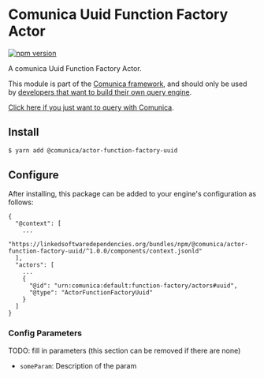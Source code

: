 # Comunica Uuid Function Factory Actor

[![npm version](https://badge.fury.io/js/%40comunica%2Factor-function-factory-uuid.svg)](https://www.npmjs.com/package/@comunica/actor-function-factory-uuid)

A comunica Uuid Function Factory Actor.

This module is part of the [Comunica framework](https://github.com/comunica/comunica),
and should only be used by [developers that want to build their own query engine](https://comunica.dev/docs/modify/).

[Click here if you just want to query with Comunica](https://comunica.dev/docs/query/).

## Install

```bash
$ yarn add @comunica/actor-function-factory-uuid
```

## Configure

After installing, this package can be added to your engine's configuration as follows:
```text
{
  "@context": [
    ...
    "https://linkedsoftwaredependencies.org/bundles/npm/@comunica/actor-function-factory-uuid/^1.0.0/components/context.jsonld"
  ],
  "actors": [
    ...
    {
      "@id": "urn:comunica:default:function-factory/actors#uuid",
      "@type": "ActorFunctionFactoryUuid"
    }
  ]
}
```

### Config Parameters

TODO: fill in parameters (this section can be removed if there are none)

* `someParam`: Description of the param
